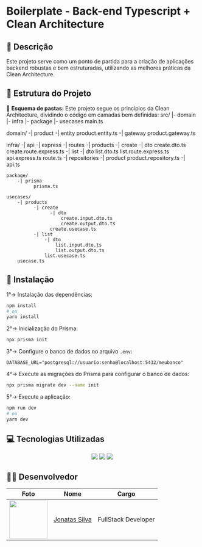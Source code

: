 # Boilerplate - Back-end Typescript + Clean Architecture

## 💬 Descrição

Este projeto serve como um ponto de partida para a criação de aplicações backend robustas e bem estruturadas, utilizando as melhores práticas da Clean Architecture.

## 🚧 Estrutura do Projeto

📂 **Esquema de pastas:** Este projeto segue os princípios da Clean Architecture, dividindo o código em camadas bem definidas:
  src/
    |- domain
    |- infra
    |- package
    |- usecases
  main.ts

  domain/
    -| product
          -| entity
                product.entity.ts
          -| gateway
                product.gateway.ts

  infra/
    -| api
        -| express
              -| routes
                    -| products
                          -| create
                                -| dto
                                    create.dto.ts
                                create.route.express.ts
                          -| list
                              -| dto
                                  list.dto.ts
                              list.route.express.ts
                    api.express.ts
                    route.ts
    -| repositories
            -| product
                  product.repository.ts
    -| api.ts

    package/
        -| prisma
              prisma.ts

    usecases/
        -| products
              -| create
                    -| dto
                        create.input.dto.ts
                        create.output.dto.ts
                    create.usecase.ts
              -| list
                  -| dto
                      list.input.dto.ts
                      list.output.dto.ts
                  list.usecase.ts
        usecase.ts

## 🎯 Instalação
1°→ Instalação das dependências:
```bash
npm install
# ou
yarn install
```
2°→ Inicialização do Prisma:
```bash
npx prisma init
```
3°→ Configure o banco de dados no arquivo `.env`:
```env
DATABASE_URL="postgresql://usuario:senha@localhost:5432/meubanco"
```
4°→ Execute as migrações do Prisma para configurar o banco de dados:
```bash
npx prisma migrate dev --name init
```
5°→ Execute a aplicação:
```bash
npm run dev
# ou
yarn dev

```

## 💻 Tecnologias Utilizadas

 <div align="center">
  <image src="https://img.shields.io/badge/TypeScript-007ACC?style=for-the-badge&logo=typescript&logoColor=white" />
  <image src="https://img.shields.io/badge/Prisma-3982CE?style=for-the-badge&logo=Prisma&logoColor=white" />
  <image src="https://img.shields.io/badge/Express%20js-000000?style=for-the-badge&logo=express&logoColor=white" />
</div>

## 👨‍💻 Desenvolvedor

| Foto                                                                                                                           | Nome                                                 | Cargo               |
| ------------------------------------------------------------------------------------------------------------------------------ | ---------------------------------------------------- | ------------------- |
| <img src="https://avatars.githubusercontent.com/u/100796752?s=400&u=ae99bd456c6b274cd934d85a374a44340140e222&v=4" width="100"> | [Jonatas Silva](https://github.com/JsCodeDevlopment) | FullStack Developer |
